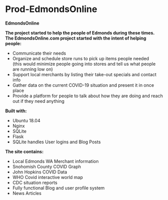 # Prod-EdmondsOnline
<strong>EdmondsOnline</strong>

<strong>The project started to help the people of Edmonds during these times. <br>
The EdmondsOnline.com project started with the intent of helping people:</strong> 
<ul>
<li>Communicate their needs</li>
<li>Organize and schedule store runs to pick up items people needed <br>
(this would minimize people going into stores and tell us what people are running low on)</li>
<li>Support local merchants by listing their take-out specials and contact info</li>
<li>Gather data on the current COVID-19 situation and present it in once place</li>
<li>Provide a platform for people to talk about how they are doing and reach out if they need anything</li>
</ul>

<strong>Built with: </strong>
<ul>
<li>Ubuntu 18.04</li>
<li>Nginx </li>
<li>SQLite</li>
<li>Flask</li>
<li>SQLite handles User logins and Blog Posts </li>
</ul>
<strong>The site contains:</strong>
<ul>
<li>Local Edmonds WA Merchant information</li>
<li>Snohomish County COVID Graph</li>
<li>John Hopkins COVID Data</li>
<li>WHO Covid interactive world map</li>
<li>CDC situation reports</li>
<li>Fully functional Blog and user profile system </li>
<li>News Articles </li>
</ul>


